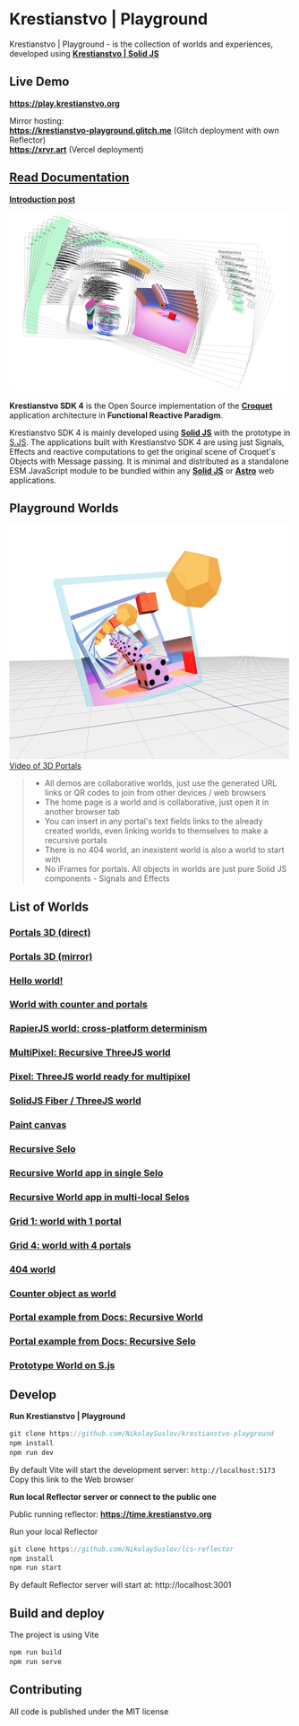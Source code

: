 # Krestianstvo | Playground

Krestianstvo | Playground - is the collection of worlds and experiences, developed using **[Krestianstvo | Solid JS](https://github.com/NikolaySuslov/krestianstvo)**

## Live Demo

**https://play.krestianstvo.org**

Mirror hosting:    
**https://krestianstvo-playground.glitch.me** (Glitch deployment with own Reflector)   
**https://xrvr.art** (Vercel deployment)

## [Read Documentation](https://docs.krestianstvo.org)  
**[Introduction post](https://dev.to/nikolaysuslov/krestianstvo-sdk-4-implementing-croquet-and-recursive-portals-on-solid-js-54ai)**

![image](/public/sdk4.jpg)


**Krestianstvo SDK 4** is the Open Source implementation of the **[Croquet](https://en.wikipedia.org/wiki/Croquet_OS)** application architecture in **Functional Reactive Paradigm**.

Krestianstvo SDK 4 is mainly developed using **[Solid JS](https://www.solidjs.com)** with the prototype in [S.JS](https://github.com/NikolaySuslov/krestianstvo-s.js). The applications built with Krestianstvo SDK 4 are using just Signals, Effects and reactive computations to get the original scene of Croquet's Objects with Message passing. It is minimal and distributed as a standalone ESM JavaScript module to be bundled within any **[Solid JS](https://www.solidjs.com)** or **[Astro](https://astro.build)** web applications.


## Playground Worlds

![image](/public/portals3d.jpg)  
[Video of 3D Portals](https://vimeo.com/768846153)

>- All demos are collaborative worlds, just use the generated URL links or QR codes to join from other devices / web browsers 
>- The home page is a world and is collaborative, just open it in another browser tab
>- You can insert in any portal's text fields links to the already created worlds, even linking worlds to themselves to make a recursive portals
>- There is no 404 world, an inexistent world is also a world to start with
>- No iFrames for portals. All objects in worlds are just pure Solid JS components - Signals and Effects

## List of Worlds

### [Portals 3D (direct)](https://play.krestianstvo.org/3d)
### [Portals 3D (mirror)](https://play.krestianstvo.org/3d?p=mirror0.2)
### [Hello world!](https://play.krestianstvo.org/simple)
### [World with counter and portals](https://play.krestianstvo.org/demo1)
### [RapierJS world: cross-platform determinism](https://play.krestianstvo.org/rapier)
### [MultiPixel: Recursive ThreeJS world](https://play.krestianstvo.org/multi)
### [Pixel: ThreeJS world ready for multipixel](https://play.krestianstvo.org/pixel)
### [SolidJS Fiber / ThreeJS world](https://play.krestianstvo.org/fiber)
### [Paint canvas](https://play.krestianstvo.org/painter)
### [Recursive Selo](https://play.krestianstvo.org/demo3)
### [Recursive World app in single Selo](https://play.krestianstvo.org/demo2)
### [Recursive World app in multi-local Selos](https://play.krestianstvo.org/demo4)
### [Grid 1: world with 1 portal](https://play.krestianstvo.org/grid?p=1)
### [Grid 4: world with 4 portals](https://play.krestianstvo.org/grid?p=4)
### [404 world](https://play.krestianstvo.org/errorworld)
### [Counter object as world](https://play.krestianstvo.org/counter)
### [Portal example from Docs: Recursive World ](https://play.krestianstvo.org/rworld)
### [Portal example from Docs: Recursive Selo ](https://play.krestianstvo.org/rselo)
### [Prototype World on S.js](https://krestianstvo.org/s)


## Develop 

**Run Krestianstvo | Playground**

```js
git clone https://github.com/NikolaySuslov/krestianstvo-playground 
npm install
npm run dev  
```

By default Vite will start the development server: `http://localhost:5173`   
Copy this link to the Web browser

**Run local Reflector server or connect to the public one**

Public running reflector: **https://time.krestianstvo.org**

Run your local Reflector 

```js
git clone https://github.com/NikolaySuslov/lcs-reflector 
npm install  
npm run start 
```

By default Reflector server will start at: http://localhost:3001  


## Build and deploy

The project is using Vite

```js
npm run build
npm run serve
```

## Contributing

All code is published under the MIT license

